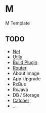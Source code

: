 # M
M Template

## TODO
 * [Net](https://github.com/motcwang/MHttp)
 * [Utils](https://github.com/motcwang/MCommon)
 * [Build Plugin](https://github.com/motcwang/MV2Build)
 * [Router](https://github.com/motcwang/MRouter)
 * About Image
 * App Upgrade
 * RxBus
 * RxJava
 * DB / Storage
 * [Catcher](https://github.com/motcwang/MCatcher)
 * ...
